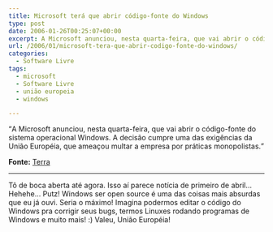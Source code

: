 ```yaml
---
title: Microsoft terá que abrir código-fonte do Windows
type: post
date: 2006-01-26T00:25:07+00:00
excerpt: A Microsoft anunciou, nesta quarta-feira, que vai abrir o código-fonte do sistema operacional Windows. A decisão cumpre uma das exigências da União Européia, que ameaçou multar a empresa por práticas monopolistas.
url: /2006/01/microsoft-tera-que-abrir-codigo-fonte-do-windows/
categories:
  - Software Livre
tags:
  - microsoft
  - Software Livre
  - união europeia
  - windows

---
```

<q>A Microsoft anunciou, nesta quarta-feira, que vai abrir o código-fonte do sistema operacional Windows. A decisão cumpre uma das exigências da União Européia, que ameaçou multar a empresa por práticas monopolistas.</q>

**Fonte:** [Terra][1]

* * *

Tô de boca aberta até agora. Isso aí parece notícia de primeiro de abril… Hehehe… Putz! Windows ser open source é uma das coisas mais absurdas que eu já ouvi. Seria o máximo! Imagina podermos editar o código do Windows pra corrigir seus bugs, termos Linuxes rodando programas de Windows e muito mais! :) Valeu, União Européia!

 [1]: http://tecnologia.terra.com.br/interna/0,,OI849205-EI4801,00.html

